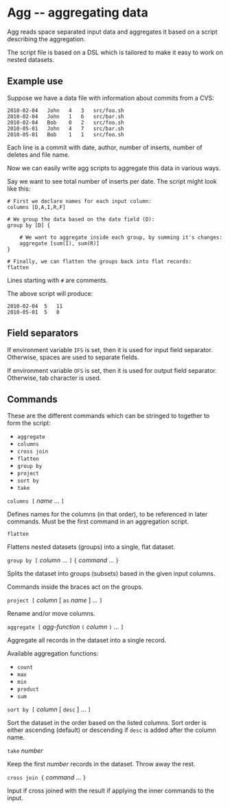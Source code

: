 # Agg -- aggregating data

Agg reads space separated input data and aggregates it based on a
script describing the aggregation.

The script file is based on a DSL which is tailored to make it easy
to work on nested datasets.


## Example use

Suppose we have a data file with information about commits from a CVS:

    2010-02-04   John   4   3   src/foo.sh
    2010-02-04   John   1   6   src/bar.sh
    2010-02-04   Bob    0   2   src/foo.sh
    2010-05-01   John   4   7   src/bar.sh
    2010-05-01   Bob    1   1   src/foo.sh

Each line is a commit with date, author, number of inserts, number of
deletes and file name.

Now we can easily write agg scripts to aggregate this data in various
ways.

Say we want to see total number of inserts per date. The script might
look like this:

    # First we declare names for each input column:
    columns [D,A,I,R,F]
    
    # We group the data based on the date field (D):
    group by [D] {
        
        # We want to aggregate inside each group, by summing it's changes:
        aggregate [sum(I), sum(R)]
    }
    
    # Finally, we can flatten the groups back into flat records:
    flatten

Lines starting with `#` are comments.

The above script will produce:

    2010-02-04	5	11
    2010-05-01	5	8


## Field separators

If environment variable `IFS` is set, then it is used for input field
separator. Otherwise, spaces are used to separate fields.

If environment variable `OFS` is set, then it is used for output field
separator. Otherwise, tab character is used.


## Commands

These are the different commands which can be stringed to
together to form the script:

 - `aggregate`
 - `columns`
 - `cross join` 
 - `flatten`
 - `group by`
 - `project`
 - `sort by`
 - `take`


`columns [` _name_ ... `]`

Defines names for the columns (in that order), to be referenced in
later commands. Must be the first command in an aggregation script.

`flatten` 

Flattens nested datasets (groups) into a single, flat dataset.

`group by [` _column_ ... `]` `{` _command_ ... `}`

Splits the dataset into groups (subsets) based in the given input
columns.

Commands inside the braces act on the groups.

`project [` _column_ [ `as` _name_ ] ... `]`

Rename and/or move columns.

`aggregate [` _agg-function_ `(` _column_ `)` ... `]`

Aggregate all records in the dataset into a single record.

Available aggregation functions:

 - `count`
 - `max`
 - `min`
 - `product`
 - `sum`

`sort by [` _column_ [ `desc` ] ... `]`

Sort the dataset in the order based on the listed columns. Sort order
is either ascending (default) or descending if `desc` is added after
the column name.

`take` _number_

Keep the first _number_ records in the dataset. Throw away the rest.

`cross join {` _command_ ... `}`

Input if cross joined with the result if applying the inner commands
to the input.

